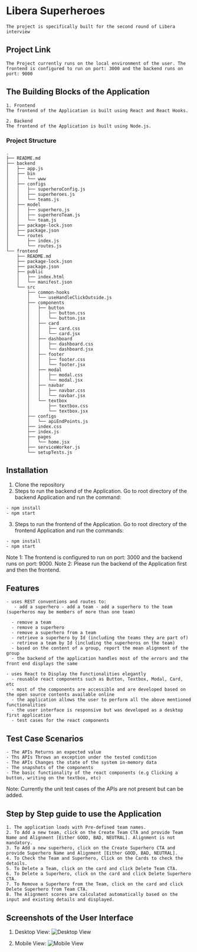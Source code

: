 # Libera Superheroes
```
The project is specifically built for the second round of Libera interview
```

## Project Link
```
The Project currently runs on the local environment of the user. The frontend is configured to run on port: 3000 and the backend runs on port: 9000
```

## The Building Blocks of the Application
```
1. Frontend
The frontend of the Application is built using React and React Hooks.

2. Backend
The frontend of the Application is built using Node.js.
```

### Project Structure
```
.
├── README.md
├── backend
│   ├── app.js
│   ├── bin
│   │   └── www
│   ├── configs
│   │   ├── superheroConfig.js
│   │   ├── superheroes.js
│   │   └── teams.js
│   ├── model
│   │   ├── superhero.js
│   │   ├── superheroTeam.js
│   │   └── team.js
│   ├── package-lock.json
│   ├── package.json
│   └── routes
│       ├── index.js
│       └── routes.js
└── frontend
    ├── README.md
    ├── package-lock.json
    ├── package.json
    ├── public
    │   ├── index.html
    │   └── manifest.json
    └── src
        ├── common-hooks
        │   └── useHandleClickOutside.js
        ├── components
        │   ├── button
        │   │   ├── button.css
        │   │   └── button.jsx
        │   ├── card
        │   │   ├── card.css
        │   │   └── card.jsx
        │   ├── dashboard
        │   │   ├── dashboard.css
        │   │   └── dashboard.jsx
        │   ├── footer
        │   │   ├── footer.css
        │   │   └── footer.jsx
        │   ├── modal
        │   │   ├── modal.css
        │   │   └── modal.jsx
        │   ├── navbar
        │   │   ├── navbar.css
        │   │   └── navbar.jsx
        │   └── textbox
        │       ├── textbox.css
        │       └── textbox.jsx
        ├── configs
        │   └── apiEndPoints.js
        ├── index.css
        ├── index.js
        ├── pages
        │   └── home.jsx
        ├── serviceWorker.js
        └── setupTests.js
```

## Installation
1. Clone the repository
2. Steps to run the backend of the Application. Go to root directory of the backend Application and run the command:

```
- npm install
- npm start
```
3. Steps to run the frontend of the Application. Go to root directory of the frontend Application and run the commands:

```
- npm install
- npm start
```
Note 1: The frontend is configured to run on port: 3000 and the backend runs on port: 9000.
Note 2: Please run the backend of the Application first and then the frontend.

## Features
```
- uses REST conventions and routes to:  
   - add a superhero - add a team - add a superhero to the team (superheros may be members of more than one team)

  - remove a team
  - remove a superhero
  - remove a superhero from a team
  - retrieve a superhero by Id (including the teams they are part of)
  - retrieve a team by Id (including the superheros on the team)
  - based on the content of a group, report the mean alignment of the group
  - the backend of the application handles most of the errors and the front end displays the same

- uses React to Display the Functionalities elegantly
  - reusable react components such as Button, Textbox, Modal, Card, etc
  - most of the components are accessible and are developed based on the open source contents available online
  - the application allows the user to perform all the above mentioned functionalities
  - the user interface is responsive but was developed as a desktop first application
  - test cases for the react components
```

## Test Case Scenarios
```
- The APIs Returns an expected value
- Ths APIs Throws an exception under the tested condition
- The APIs Changes the state of the system in-memory data
- The snapshots of the components
- The basic functionality of the react components (e.g Clicking a button, writing on the textbox, etc)
```

Note: Currently the unit test cases of the APIs are not present but can be added.

## Step by Step guide to use the Application
```
1. The application loads with Pre-defined team names.
2. To Add a new team, click on the Create Team CTA and provide Team Name and Alignment [Either GOOD, BAD, NEUTRAL]. Alignment is not mandatory.
3. To Add a new superhero, click on the Create Superhero CTA and provide Superhero Name and Alignment [Either GOOD, BAD, NEUTRAL].
4. To Check the Team and Superhero, Click on the Cards to check the details.
5. To Delete a Team, click on the card and click Delete Team CTA.
6. To Delete a Superhero, click on the card and click Delete Superhero CTA.
7. To Remove a Superhero from the Team, click on the card and click Delete Superhero from Team CTA.
8. The Alignment scores are calculated automatically based on the input and existing details and displayed.
```

## Screenshots of the User Interface
1. Desktop View: 
   <img src="https://github.com/roshnidas/Libera-Project/blob/master/snapshots/desktop_view.png" alt="Desktop View">
   
   
2. Mobile View:
   <img src="https://github.com/roshnidas/Libera-Project/blob/master/snapshots/mobile_view.png" alt="Mobile View">
